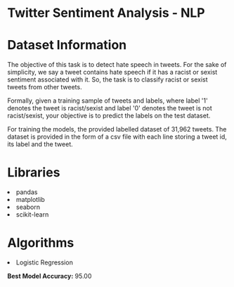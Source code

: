 # Twitter Sentiment Analysis - NLP


# Dataset Information

The objective of this task is to detect hate speech in tweets. For the sake of simplicity, we say a tweet contains hate speech if it has a racist or sexist sentiment associated with it. So, the task is to classify racist or sexist tweets from other tweets.

Formally, given a training sample of tweets and labels, where label '1' denotes the tweet is racist/sexist and label '0' denotes the tweet is not racist/sexist, your objective is to predict the labels on the test dataset.

For training the models, the provided labelled dataset of 31,962 tweets. The dataset is provided in the form of a csv file with each line storing a tweet id, its label and the tweet.


# Libraries

<li>pandas
<li>matplotlib
<li>seaborn
<li>scikit-learn

# Algorithms

<li>Logistic Regression
  
**Best Model Accuracy:** 95.00
